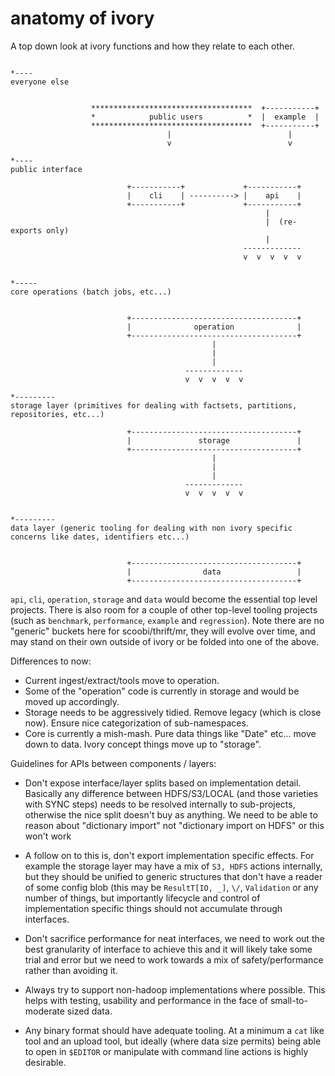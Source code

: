 anatomy of ivory
================



A top down look at ivory functions and how they relate to each other.

```

*----
everyone else


                  ************************************  +-----------+
                  *            public users          *  |  example  |
                  ************************************  +-----------+
                                   |                          |
                                   v                          v

*----
public interface

                          +-----------+             +-----------+
                          |    cli    | ----------> |    api    |
                          +-----------+             +-----------+
                                                         |
                                                         |  (re-exports only)
                                                         |
                                                    -------------
                                                    v  v  v  v  v


*-----
core operations (batch jobs, etc...)


                          +-------------------------------------+
                          |              operation              |
                          +-------------------------------------+
                                             |
                                             |
                                             |
                                       -------------
                                       v  v  v  v  v

*---------
storage layer (primitives for dealing with factsets, partitions, repositories, etc...)

                          +-------------------------------------+
                          |               storage               |
                          +-------------------------------------+
                                             |
                                             |
                                             |
                                       -------------
                                       v  v  v  v  v


*---------
data layer (generic tooling for dealing with non ivory specific concerns like dates, identifiers etc...)


                          +-------------------------------------+
                          |                data                 |
                          +-------------------------------------+

```


`api`, `cli`, `operation`, `storage` and `data` would become the essential top level projects.
There is also room for a couple of other top-level tooling projects (such as `benchmark`,
`performance`, `example` and `regression`). Note there are no "generic" buckets here for
scoobi/thrift/mr, they will evolve over time, and may stand on their own outside of ivory
or be folded into one of the above.


Differences to now:
 - Current ingest/extract/tools move to operation.
 - Some of the "operation" code is currently in storage and would be moved up accordingly.
 - Storage needs to be aggressively tidied. Remove legacy (which is close now). Ensure nice
   categorization of sub-namespaces.
 - Core is currently a mish-mash. Pure data things like "Date" etc... move down to data.
   Ivory concept things move up to "storage".


Guidelines for APIs between components / layers:

 * Don't expose interface/layer splits based on implementation
   detail. Basically any difference between HDFS/S3/LOCAL (and those
   varieties with SYNC steps) needs to be resolved internally to
   sub-projects, otherwise the nice split doesn't buy as anything. We
   need to be able to reason about "dictionary import" not "dictionary
   import on HDFS" or this won't work

 * A follow on to this is, don't export implementation specific
   effects. For example the storage layer may have a mix of `S3, HDFS`
   actions internally, but they should be unified to generic
   structures that don't have a reader of some config blob (this may
   be `ResultT[IO, _]`, `\/`, `Validation` or any number of things,
   but importantly lifecycle and control of implementation specific
   things should not accumulate through interfaces.

 * Don't sacrifice performance for neat interfaces, we need to work
   out the best granularity of interface to achieve this and it will
   likely take some trial and error but we need to work towards a mix
   of safety/performance rather than avoiding it.

 * Always try to support non-hadoop implementations where
   possible. This helps with testing, usability and performance in the
   face of small-to-moderate sized data.

 * Any binary format should have adequate tooling. At a minimum a
   `cat` like tool and an upload tool, but ideally (where data size
   permits) being able to open in `$EDITOR` or manipulate with command
   line actions is highly desirable.
